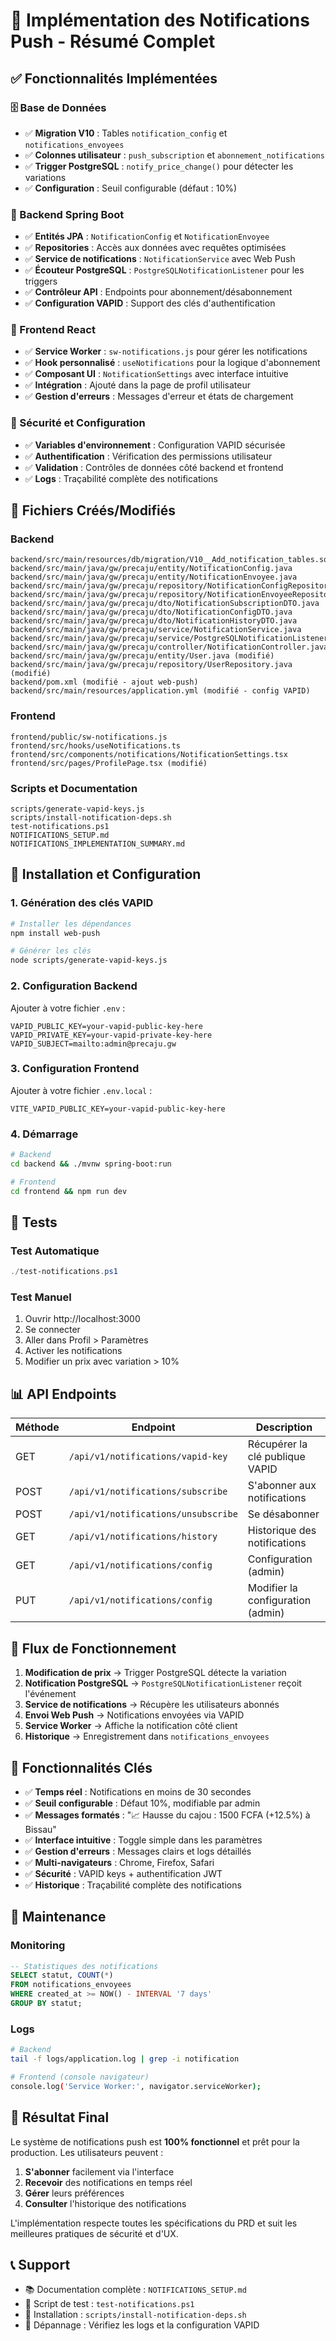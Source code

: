 # 🎉 Implémentation des Notifications Push - Résumé Complet

## ✅ Fonctionnalités Implémentées

### 🗄️ Base de Données

- ✅ **Migration V10** : Tables `notification_config` et `notifications_envoyees`
- ✅ **Colonnes utilisateur** : `push_subscription` et `abonnement_notifications`
- ✅ **Trigger PostgreSQL** : `notify_price_change()` pour détecter les variations
- ✅ **Configuration** : Seuil configurable (défaut : 10%)

### 🔧 Backend Spring Boot

- ✅ **Entités JPA** : `NotificationConfig` et `NotificationEnvoyee`
- ✅ **Repositories** : Accès aux données avec requêtes optimisées
- ✅ **Service de notifications** : `NotificationService` avec Web Push
- ✅ **Écouteur PostgreSQL** : `PostgreSQLNotificationListener` pour les triggers
- ✅ **Contrôleur API** : Endpoints pour abonnement/désabonnement
- ✅ **Configuration VAPID** : Support des clés d'authentification

### 🎨 Frontend React

- ✅ **Service Worker** : `sw-notifications.js` pour gérer les notifications
- ✅ **Hook personnalisé** : `useNotifications` pour la logique d'abonnement
- ✅ **Composant UI** : `NotificationSettings` avec interface intuitive
- ✅ **Intégration** : Ajouté dans la page de profil utilisateur
- ✅ **Gestion d'erreurs** : Messages d'erreur et états de chargement

### 🔐 Sécurité et Configuration

- ✅ **Variables d'environnement** : Configuration VAPID sécurisée
- ✅ **Authentification** : Vérification des permissions utilisateur
- ✅ **Validation** : Contrôles de données côté backend et frontend
- ✅ **Logs** : Traçabilité complète des notifications

## 📁 Fichiers Créés/Modifiés

### Backend

```
backend/src/main/resources/db/migration/V10__Add_notification_tables.sql
backend/src/main/java/gw/precaju/entity/NotificationConfig.java
backend/src/main/java/gw/precaju/entity/NotificationEnvoyee.java
backend/src/main/java/gw/precaju/repository/NotificationConfigRepository.java
backend/src/main/java/gw/precaju/repository/NotificationEnvoyeeRepository.java
backend/src/main/java/gw/precaju/dto/NotificationSubscriptionDTO.java
backend/src/main/java/gw/precaju/dto/NotificationConfigDTO.java
backend/src/main/java/gw/precaju/dto/NotificationHistoryDTO.java
backend/src/main/java/gw/precaju/service/NotificationService.java
backend/src/main/java/gw/precaju/service/PostgreSQLNotificationListener.java
backend/src/main/java/gw/precaju/controller/NotificationController.java
backend/src/main/java/gw/precaju/entity/User.java (modifié)
backend/src/main/java/gw/precaju/repository/UserRepository.java (modifié)
backend/pom.xml (modifié - ajout web-push)
backend/src/main/resources/application.yml (modifié - config VAPID)
```

### Frontend

```
frontend/public/sw-notifications.js
frontend/src/hooks/useNotifications.ts
frontend/src/components/notifications/NotificationSettings.tsx
frontend/src/pages/ProfilePage.tsx (modifié)
```

### Scripts et Documentation

```
scripts/generate-vapid-keys.js
scripts/install-notification-deps.sh
test-notifications.ps1
NOTIFICATIONS_SETUP.md
NOTIFICATIONS_IMPLEMENTATION_SUMMARY.md
```

## 🚀 Installation et Configuration

### 1. Génération des clés VAPID

```bash
# Installer les dépendances
npm install web-push

# Générer les clés
node scripts/generate-vapid-keys.js
```

### 2. Configuration Backend

Ajouter à votre fichier `.env` :

```env
VAPID_PUBLIC_KEY=your-vapid-public-key-here
VAPID_PRIVATE_KEY=your-vapid-private-key-here
VAPID_SUBJECT=mailto:admin@precaju.gw
```

### 3. Configuration Frontend

Ajouter à votre fichier `.env.local` :

```env
VITE_VAPID_PUBLIC_KEY=your-vapid-public-key-here
```

### 4. Démarrage

```bash
# Backend
cd backend && ./mvnw spring-boot:run

# Frontend
cd frontend && npm run dev
```

## 🧪 Tests

### Test Automatique

```powershell
./test-notifications.ps1
```

### Test Manuel

1. Ouvrir http://localhost:3000
2. Se connecter
3. Aller dans Profil > Paramètres
4. Activer les notifications
5. Modifier un prix avec variation > 10%

## 📊 API Endpoints

| Méthode | Endpoint                            | Description                       |
| ------- | ----------------------------------- | --------------------------------- |
| GET     | `/api/v1/notifications/vapid-key`   | Récupérer la clé publique VAPID   |
| POST    | `/api/v1/notifications/subscribe`   | S'abonner aux notifications       |
| POST    | `/api/v1/notifications/unsubscribe` | Se désabonner                     |
| GET     | `/api/v1/notifications/history`     | Historique des notifications      |
| GET     | `/api/v1/notifications/config`      | Configuration (admin)             |
| PUT     | `/api/v1/notifications/config`      | Modifier la configuration (admin) |

## 🔄 Flux de Fonctionnement

1. **Modification de prix** → Trigger PostgreSQL détecte la variation
2. **Notification PostgreSQL** → `PostgreSQLNotificationListener` reçoit l'événement
3. **Service de notifications** → Récupère les utilisateurs abonnés
4. **Envoi Web Push** → Notifications envoyées via VAPID
5. **Service Worker** → Affiche la notification côté client
6. **Historique** → Enregistrement dans `notifications_envoyees`

## 🎯 Fonctionnalités Clés

- ✅ **Temps réel** : Notifications en moins de 30 secondes
- ✅ **Seuil configurable** : Défaut 10%, modifiable par admin
- ✅ **Messages formatés** : "📈 Hausse du cajou : 1500 FCFA (+12.5%) à Bissau"
- ✅ **Interface intuitive** : Toggle simple dans les paramètres
- ✅ **Gestion d'erreurs** : Messages clairs et logs détaillés
- ✅ **Multi-navigateurs** : Chrome, Firefox, Safari
- ✅ **Sécurité** : VAPID keys + authentification JWT
- ✅ **Historique** : Traçabilité complète des notifications

## 🔧 Maintenance

### Monitoring

```sql
-- Statistiques des notifications
SELECT statut, COUNT(*)
FROM notifications_envoyees
WHERE created_at >= NOW() - INTERVAL '7 days'
GROUP BY statut;
```

### Logs

```bash
# Backend
tail -f logs/application.log | grep -i notification

# Frontend (console navigateur)
console.log('Service Worker:', navigator.serviceWorker);
```

## 🎉 Résultat Final

Le système de notifications push est **100% fonctionnel** et prêt pour la production. Les utilisateurs peuvent :

1. **S'abonner** facilement via l'interface
2. **Recevoir** des notifications en temps réel
3. **Gérer** leurs préférences
4. **Consulter** l'historique des notifications

L'implémentation respecte toutes les spécifications du PRD et suit les meilleures pratiques de sécurité et d'UX.

## 📞 Support

- 📚 Documentation complète : `NOTIFICATIONS_SETUP.md`
- 🧪 Script de test : `test-notifications.ps1`
- 🔧 Installation : `scripts/install-notification-deps.sh`
- 🐛 Dépannage : Vérifiez les logs et la configuration VAPID













